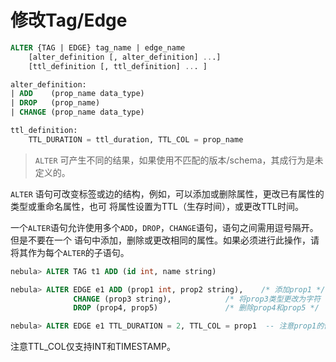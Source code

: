 # 修改Tag/Edge

```sql
ALTER {TAG | EDGE} tag_name | edge_name
    [alter_definition [, alter_definition] ...]
    [ttl_definition [, ttl_definition] ... ]

alter_definition:
| ADD    (prop_name data_type)
| DROP   (prop_name)
| CHANGE (prop_name data_type)

ttl_definition:
    TTL_DURATION = ttl_duration, TTL_COL = prop_name
```

> `ALTER` 可产生不同的结果，如果使用不匹配的版本/schema，其成行为是未定义的。

`ALTER` 语句可改变标签或边的结构，例如，可以添加或删除属性，更改已有属性的类型或重命名属性，也可
将属性设置为TTL（生存时间），或更改TTL时间。

一个`ALTER`语句允许使用多个`ADD`，`DROP`，`CHANGE`语句，语句之间需用逗号隔开。但是不要在一个
语句中添加，删除或更改相同的属性。如果必须进行此操作，请将其作为每个`ALTER`的子语句。

```sql
nebula> ALTER TAG t1 ADD (id int, name string)

nebula> ALTER EDGE e1 ADD (prop1 int, prop2 string),    /* 添加prop1 */
              CHANGE (prop3 string),            /* 将prop3类型更改为字符 */
              DROP (prop4, prop5)               /* 删除prop4和prop5 */

nebula> ALTER EDGE e1 TTL_DURATION = 2, TTL_COL = prop1  -- 注意prop1的值将在2秒内移除
```

注意TTL_COL仅支持INT和TIMESTAMP。

